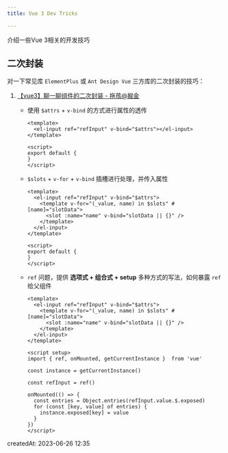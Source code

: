 ```yaml
---
title: Vue 3 Dev Tricks

---
```


介绍一些Vue 3相关的开发技巧



## 二次封装

对一下常见库 `ElementPlus` 或 `Ant Design Vue` 三方库的二次封装的技巧：

1. [【vue3】聊一聊组件的二次封装 - 拖孩@掘金](https://juejin.cn/post/7241816682523803709)

   - 使用 `$attrs` + `v-bind` 的方式进行属性的透传

     ```vue
     <template>
       <el-input ref="refInput" v-bind="$attrs"></el-input>
     </template>
     
     <script>
     export default {
     }
     </script>
     ```

   - `$slots` + `v-for` + `v-bind` 插槽进行处理，并传入属性

     ```vue
     <template>
       <el-input ref="refInput" v-bind="$attrs">
         <template v-for="(_value, name) in $slots" #[name]="slotData">
           <slot :name="name" v-bind="slotData || {}" />
         </template>
       </el-input>
     </template>
     
     <script>
     export default {
     }
     </script>
     ```

   - `ref` 问题，提供 **选项式 + 组合式 + setup** 多种方式的写法，如何暴露 `ref` 给父组件

     ```vue
     <template>
       <el-input ref="refInput" v-bind="$attrs">
         <template v-for="(_value, name) in $slots" #[name]="slotData">
           <slot :name="name" v-bind="slotData || {}" />
         </template>
       </el-input>
     </template>
     
     <script setup>
     import { ref, onMounted, getCurrentInstance }  from 'vue'
     
     const instance = getCurrentInstance()
     
     const refInput = ref()
     
     onMounted(() => {
       const entries = Object.entries(refInput.value.$.exposed)
       for (const [key, value] of entries) {
         instance.exposed[key] = value
       }
     })
     </script>
     ```



createdAt: 2023-06-26 12:35
